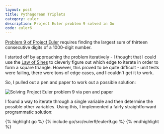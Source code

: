 ```yaml
---
layout: post
title: Pythagorean Triplets
category: euler
description: Project Euler problem 9 solved in Go
code: euler6
---
```


[Problem 9 of Project Euler](https://projecteuler.net/problem=9) requires finding the largest sum of thirteen consecutive digits of a 1000-digit number.

I started off by approaching the problem iteratively - I thought that I could use the [Law of Sines](https://en.wikipedia.org/wiki/Law_of_sines) to cleverly figure out which edge to iterate in order to form a square triangle. However, this proved to be quite difficult - unit tests were failing, there were tons of edge cases, and I couldn't get it to work. 

So, I pulled out a pen and paper to work out a possible solution:

<img src="/images/euler9.jpg" alt="Solving Project Euler problem 9 via pen and paper"/>

I found a way to iterate through a single variable and then determine the possible other variables. Using this, I implemented a fairly straightforward programmatic solution:

{% highlight go %}
{% include go/src/euler9/euler9.go %}
{% endhighlight %}
